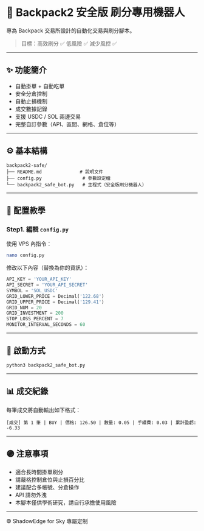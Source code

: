 # 🥷 Backpack2 安全版 刷分專用機器人

專為 Backpack 交易所設計的自動化交易與刷分腳本。

> 目標：高效刷分 ✅ 低風險 ✅ 減少風控 ✅

---

## ✨ 功能簡介
- 自動掛單 + 自動吃單
- 安全分倉控制
- 自動止損機制
- 成交數據記錄
- 支援 USDC / SOL 兩邊交易
- 完整自訂參數（API、區間、網格、倉位等）

---

## ⚙️ 基本結構
```
backpack2-safe/
├── README.md              # 說明文件
├── config.py               # 參數設定檔
└── backpack2_safe_bot.py   # 主程式（安全版刷分機器人）
```

---

## 🔧 配置教學

### Step1. 編輯 `config.py`

使用 VPS 內指令：
```bash
nano config.py
```

修改以下內容（替換為你的資訊）：
```python
API_KEY = 'YOUR_API_KEY'
API_SECRET = 'YOUR_API_SECRET'
SYMBOL = 'SOL_USDC'
GRID_LOWER_PRICE = Decimal('122.68')
GRID_UPPER_PRICE = Decimal('129.41')
GRID_NUM = 20
GRID_INVESTMENT = 200
STOP_LOSS_PERCENT = 7
MONITOR_INTERVAL_SECONDS = 60
```

---

## 🚦 啟動方式

```bash
python3 backpack2_safe_bot.py
```

---

## 📊 成交紀錄
每筆成交將自動輸出如下格式：
```
[成交] 第 1 筆 | BUY | 價格: 126.50 | 數量: 0.05 | 手續費: 0.03 | 累計盈虧: -6.33
```

---

## 🟣 注意事項
- 適合長時間掛單刷分
- 請嚴格控制倉位與止損百分比
- 建議配合多帳號、分倉操作
- API 請勿外洩
- 本腳本僅供學術研究，請自行承擔使用風險

---

© ShadowEdge for Sky 專屬定制

